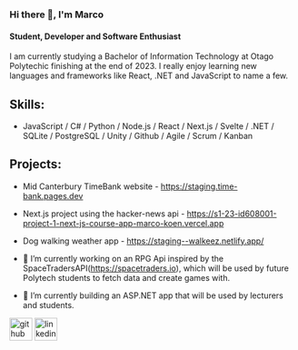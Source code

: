### Hi there 👋, I'm Marco
#### Student, Developer and Software Enthusiast 
I am currently studying a Bachelor of Information Technology at Otago Polytechic finishing at the end of 2023. I really enjoy learning new languages and frameworks like React, .NET and JavaScript to name a few.

## Skills: 
* JavaScript / C# / Python / Node.js / React / Next.js / Svelte / .NET / SQLite / PostgreSQL / Unity / Github / Agile / Scrum / Kanban

## Projects:
- Mid Canterbury TimeBank website - https://staging.time-bank.pages.dev
- Next.js project using the hacker-news api - https://s1-23-id608001-project-1-next-js-course-app-marco-koen.vercel.app
- Dog walking weather app - https://staging--walkeez.netlify.app/

- 🔭 I’m currently working on an RPG Api inspired by the SpaceTradersAPI(https://spacetraders.io), which will be used by future Polytech students to fetch data and create games with.
- 🌱 I’m currently building an ASP.NET app that will be used by lecturers and students. 


[<img src='https://cdn.jsdelivr.net/npm/simple-icons@3.0.1/icons/github.svg' alt='github' height='40'>](https://github.com/marcokoen)  [<img src='https://cdn.jsdelivr.net/npm/simple-icons@3.0.1/icons/linkedin.svg' alt='linkedin' height='40'>](https://www.linkedin.com/in/marco-koen-68b96a1a1/)  


